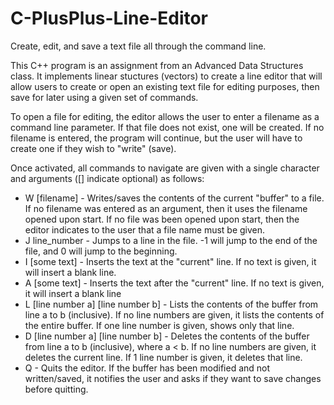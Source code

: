 # C-PlusPlus-Line-Editor
Create, edit, and save a text file all through the command line.

This C++ program is an assignment from an Advanced Data Structures class. It implements linear stuctures (vectors) to create a line editor that will allow users to create or open an existing text file for editing purposes, then save for later using a given set of commands.

To open a file for editing, the editor allows the user to enter a filename as a command line parameter. If that file does not exist, one will be created. If no filename is entered, the program will continue, but the user will have to create one if they wish to "write" (save).

Once activated, all commands to navigate are given with a single character and arguments ([] indicate optional) as follows:
- W [filename] - Writes/saves the contents of the current "buffer" to a file. If no filename was entered as an argument, then it uses the filename opened upon start. If no file was been opened upon start, then the editor indicates to the user that a file name must be given.
- J line_number - Jumps to a line in the file. -1 will jump to the end of the file, and 0 will jump to the beginning.
- I [some text] - Inserts the text at the "current" line. If no text is given, it will insert a blank line.
- A [some text] - Inserts the text after the "current" line. If no text is given, it will insert a blank line
- L [line number a] [line number b] - Lists the contents of the buffer from line a to b (inclusive). If no line numbers are given, it lists the contents of the entire buffer. If one line number is given, shows only that line.
- D [line number a] [line number b] - Deletes the contents of the buffer from line a to b (inclusive), where a < b. If no line numbers are given, it deletes the current line. If 1 line number is given, it deletes that line.
- Q - Quits the editor. If the buffer has been modified and not written/saved, it notifies the user and asks if they want to save changes before quitting.
